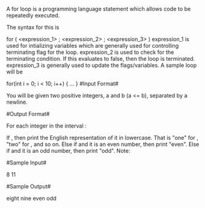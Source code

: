 A for loop is a programming language statement which allows code to be repeatedly executed.

The syntax for this is

for ( <expression_1> ; <expression_2> ; <expression_3> )
    <statement>
expression_1 is used for intializing variables which are generally used for controlling terminating flag for the loop.
expression_2 is used to check for the terminating condition. If this evaluates to false, then the loop is terminated.
expression_3 is generally used to update the flags/variables.
A sample loop will be

for(int i = 0; i < 10; i++) {
    ...
}
#Input Format#

You will be given two positive integers, a and b (a <= b), separated by a newline.

#Output Format#

For each integer  in the interval  :

If , then print the English representation of it in lowercase. That is "one" for , "two" for , and so on.
Else if  and it is an even number, then print "even".
Else if  and it is an odd number, then print "odd".
Note: 

#Sample Input#

8
11

#Sample Output#

eight
nine
even
odd
